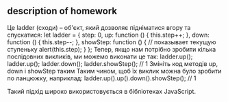 ## description of homework

Це ladder (сходи) – об'єкт, який дозволяє підніматися вгору та спускатися:
 let ladder = {
 step: 0,
 up: function () {
 this.step++;
 },
 down: function () {
 this.step--;
 },
 showStep: function () { // показывает текущую ступеньку
 alert(this.step);
 }
 };
Тепер, якщо нам потрібно зробити кілька послідовних викликів, ми можемо виконати це так:
 ladder.up();
 ladder.up();
 ladder.down();
 ladder.showStep(); // 1
Змініть код методів up, down і showStep таким Таким чином, щоб їх виклик можна було зробити по ланцюжку,
наприклад:
 ladder.up().up().down().showStep(); // 1

Такий підхід широко використовується в бібліотеках JavaScript.



